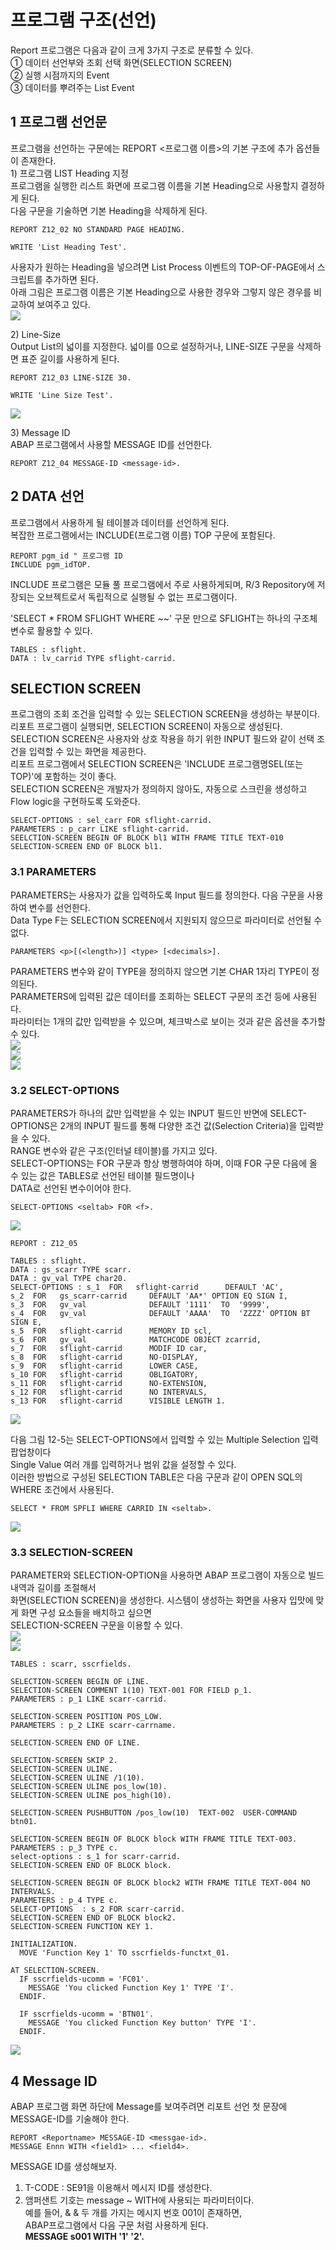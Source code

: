 # 프로그램 구조(선언)
Report 프로그램은 다음과 같이 크게 3가지 구조로 분류할 수 있다. <br>
① 데이터 선언부와 조회 선택 화면(SELECTION SCREEN)<br>
② 실행 시점까지의 Event<br>
③ 데이터를 뿌려주는 List Event

## 1 프로그램 선언문
프로그램을 선언하는 구문에는 REPORT &#60;프로그램 이름&#62;의 기본 구조에 추가 옵션들이 존재한다. <BR>
1&#41; 프로그램 LIST Heading 지정 <br>
프로그램을 실행한 리스트 화면에 프로그램 이름을 기본 Heading으로 사용할지 결정하게 된다. <br>
다음 구문을 기술하면 기본 Heading을 삭제하게 된다.
```abap
REPORT Z12_02 NO STANDARD PAGE HEADING.

WRITE 'List Heading Test'.
```
사용자가 원하는 Heading을 넣으려면 List Process 이벤트의 TOP-OF-PAGE에서 스크립트를 추가하면 된다. <BR>
아래 그림은 프로그램 이름은 기본 Heading으로 사용한 경우와 그렇지 않은 경우를 비교하여 보여주고 있다. <br>
![](img/../../img/6-2.png)

2&#41; Line-Size <br>
Output List의 넓이를 지정한다. 넓이를 0으로 설정하거나, LINE-SIZE 구문을 삭제하면 표준 길이를 사용하게 된다.
```abap
REPORT Z12_03 LINE-SIZE 30.

WRITE 'Line Size Test'.
```
![](img/../../img/6-3.png)

3&#41; Message ID <br>
ABAP 프로그램에서 사용할 MESSAGE ID를 선언한다.
```ABAP
REPORT Z12_04 MESSAGE-ID <message-id>.
```

## 2 DATA 선언
프로그램에서 사용하게 될 테이블과 데이터를 선언하게 된다.<br>
복잡한 프로그램에서는 INCLUDE(프로그램 이름) TOP 구문에 포함된다.
```ABAP
REPORT pgm_id " 프로그램 ID
INCLUDE pgm_idTOP.
```

INCLUDE 프로그램은 모듈 풀 프로그램에서 주로 사용하게되며, R/3 Repository에 저장되는 오브젝트로서 독립적으로 실행될 수 없는 프로그램이다. <br>

&#39;SELECT * FROM SFLIGHT WHERE ~~&#39; 구문 만으로 SFLIGHT는 하나의 구조체 변수로 활용할 수 있다.
```ABAP
TABLES : sflight.
DATA : lv_carrid TYPE sflight-carrid.
```

## SELECTION SCREEN
프로그램의 조회 조건을 입력할 수 있는 SELECTION SCREEN을 생성하는 부분이다. <BR>
리포트 프로그램이 실행되면, SELECTION SCREEN이 자동으로 생성된다. <BR>
SELECTION SCREEN은 사용자와 상호 작용을 하기 위한 INPUT 필드와 같이 선택 조건을 입력할 수 있는 화면을 제공한다. <BR>
리포트 프로그램에서 SELECTION SCREEN은 'INCLUDE 프로그램명SEL(또는TOP)'에 포함하는 것이 좋다. <BR>
SELECTION SCREEN은 개발자가 정의하지 않아도, 자동으로 스크린을 생성하고 Flow logic을 구현하도록 도와준다.
```abap
SELECT-OPTIONS : sel_carr FOR sflight-carrid.
PARAMETERS : p_carr LIKE sflight-carrid.
SEELCTION-SCREEN BEGIN OF BLOCK bl1 WITH FRAME TITLE TEXT-010
SELECTION-SCREEN END OF BLOCK bl1.
```

### 3.1 PARAMETERS
PARAMETERS는 사용자가 값을 입력하도록 Input 필드를 정의한다. 다음 구문을 사용하여 변수를 선언한다. <br>
Data Type F는 SELECTION SCREEN에서 지원되지 않으므로 파라미터로 선언될 수 없다.
```abap
PARAMETERS <p>[(<length>)] <type> [<decimals>].
```

PARAMETERS 변수와 같이 TYPE을 정의하지 않으면 기본 CHAR 1자리 TYPE이 정의된다. <BR>
PARAMETERS에 입력된 값은 데이터를 조회하는 SELECT 구문의 조건 등에 사용된다. <BR>
파라미터는 1개의 값만 입력받을 수 있으며, 체크박스로 보이는 것과 같은 옵션을 추가할 수 있다. <BR>
![](IMG/../../img/6-4.png) <BR>
![](IMG/../../img/6-5.png) <br>
![](img/../../img/6-6.png)

### 3.2 SELECT-OPTIONS
PARAMETERS가 하나의 값만 입력받을 수 있는 INPUT 필드인 반면에 SELECT-OPTIONS은 2개의 INPUT 필드를 통해 다양한 조건 값(Selection Criteria)을 입력받을 수 있다. <br>
RANGE 변수와 같은 구조(인터널 테이블)를 가지고 있다. <br>
SELECT-OPTIONS는 FOR 구문과 항상 병행하여야 하며, 이때 FOR 구문 다음에 올 수 있는 값은 TABLES로 선언된 테이블 필드명이나 <BR>
DATA로 선언된 변수이어야 한다.
```ABAP
SELECT-OPTIONS <seltab> FOR <f>.
```
![](img/../../img/6-7.png)
```ABAP
REPORT : Z12_05

TABLES : sflight.
DATA : gs_scarr TYPE scarr.
DATA : gv_val TYPE char20.
SELECT-OPTIONS : s_1  FOR   sflight-carrid      DEFAULT 'AC',
s_2  FOR   gs_scarr-carrid     DEFAULT 'AA*' OPTION EQ SIGN I,
s_3  FOR   gv_val              DEFAULT '1111'  TO  '9999',
s_4  FOR   gv_val              DEFAULT 'AAAA'  TO  'ZZZZ' OPTION BT SIGN E,
s_5  FOR   sflight-carrid      MEMORY ID scl,
s_6  FOR   gv_val              MATCHCODE OBJECT zcarrid,
s_7  FOR   sflight-carrid      MODIF ID car,
s_8  FOR   sflight-carrid      NO-DISPLAY,
s_9  FOR   sflight-carrid      LOWER CASE,
s_10 FOR   sflight-carrid      OBLIGATORY,
s_11 FOR   sflight-carrid      NO-EXTENSION,
s_12 FOR   sflight-carrid      NO INTERVALS,
s_13 FOR   sflight-carrid      VISIBLE LENGTH 1.
```
![](IMG/../../img/6-8.png) <BR>

다음 그림 12-5는 SELECT-OPTIONS에서 입력할 수 있는 Multiple Selection 입력 팝업창이다 <br>
Single Value 여러 개를 입력하거나 범위 값을 설정할 수 있다. <br>
이러한 방법으로 구성된 SELECTION TABLE은 다음 구문과 같이 OPEN SQL의 WHERE 조건에서 사용된다.
```ABAP
SELECT * FROM SPFLI WHERE CARRID IN <seltab>.
```
![](IMG/../../img/6-9.png)

### 3.3 SELECTION-SCREEN
PARAMETER와 SELECTION-OPTION을 사용하면 ABAP 프로그램이 자동으로 빌드 내역과 길이를 조절해서 <BR>
화면(SELECTION SCREEN)을 생성한다. 시스템이 생성하는 화면을 사용자 입맛에 맞게 화면 구성 요소들을 배치하고 싶으면 <BR>
SELECTION-SCREEN 구문을 이용할 수 있다. <BR>
![](IMG/../../img/6-10.png)<BR>
![](IMG/../../img/6-11.png) <br>
```abap
TABLES : scarr, sscrfields.

SELECTION-SCREEN BEGIN OF LINE.
SELECTION-SCREEN COMMENT 1(10) TEXT-001 FOR FIELD p_1.
PARAMETERS : p_1 LIKE scarr-carrid.

SELECTION-SCREEN POSITION POS_LOW.
PARAMETERS : p_2 LIKE scarr-carrname.

SELECTION-SCREEN END OF LINE.

SELECTION-SCREEN SKIP 2.
SELECTION-SCREEN ULINE.
SELECTION-SCREEN ULINE /1(10).
SELECTION-SCREEN ULINE pos_low(10).
SELECTION-SCREEN ULINE pos_high(10).

SELECTION-SCREEN PUSHBUTTON /pos_low(10)  TEXT-002  USER-COMMAND btn01.

SELECTION-SCREEN BEGIN OF BLOCK block WITH FRAME TITLE TEXT-003.
PARAMETERS : p_3 TYPE c.
select-options : s_1 for scarr-carrid.
SELECTION-SCREEN END OF BLOCK block.

SELECTION-SCREEN BEGIN OF BLOCK block2 WITH FRAME TITLE TEXT-004 NO INTERVALS.
PARAMETERS : p_4 TYPE c.
SELECT-OPTIONS  : s_2 FOR scarr-carrid.
SELECTION-SCREEN END OF BLOCK block2.
SELECTION-SCREEN FUNCTION KEY 1.

INITIALIZATION.
  MOVE 'Function Key 1' TO sscrfields-functxt_01.

AT SELECTION-SCREEN.
  IF sscrfields-ucomm = 'FC01'.
    MESSAGE 'You clicked Function Key 1' TYPE 'I'.
  ENDIF.

  IF sscrfields-ucomm = 'BTN01'.
    MESSAGE 'You clicked Function Key button' TYPE 'I'.
  ENDIF.
```
![](img/../../img/6-12.png)

## 4 Message ID
ABAP 프로그램 화면 하단에 Message를 보여주려면 리포트 선언 첫 문장에 MESSAGE-ID를 기술해야 한다.
```abap
REPORT <Reportname> MESSAGE-ID <messgae-id>.
MESSAGE Ennn WITH <field1> ... <field4>.
```

MESSAGE ID를 생성해보자. <BR>
1. T-CODE : SE91을 이용해서 메시지 ID를 생성한다.
2. 앰퍼샌트 기호는 message ~ WITH에 사용되는 파라미터이다. <br> 예를 들어, & & 두 개를 가지는 메시지 번호 001이 존재하면, <br> ABAP프로그램에서 다음 구문 처럼 사용하게 된다. <br> **MESSAGE s001 WITH '1' '2'.**